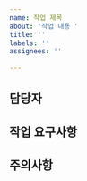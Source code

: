 ```yaml
---
name: 작업 제목
about: '작업 내용 '
title: ''
labels: ''
assignees: ''

---
```


## 담당자

## 작업 요구사항

## 주의사항
